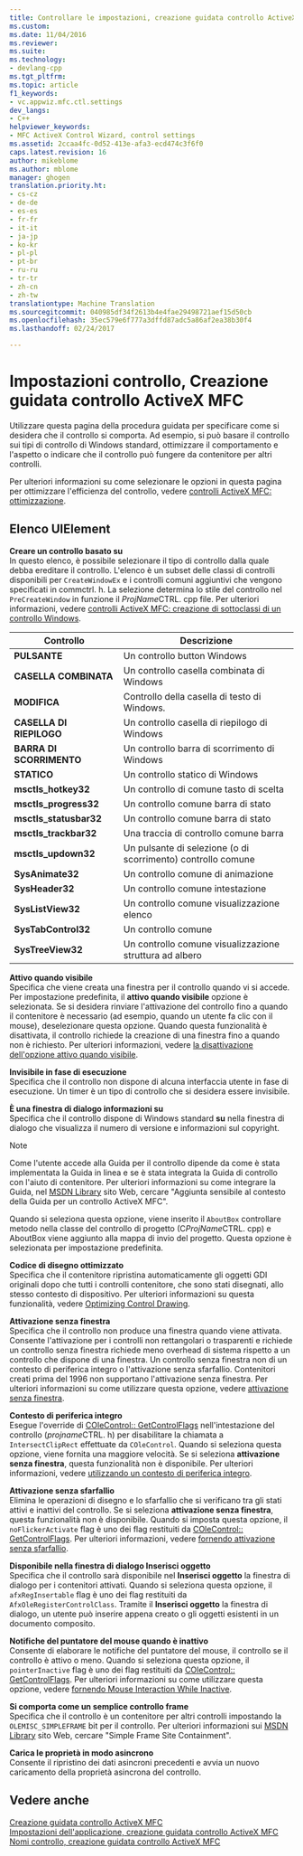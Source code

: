 ```yaml
---
title: Controllare le impostazioni, creazione guidata controllo ActiveX MFC | Documenti di Microsoft
ms.custom: 
ms.date: 11/04/2016
ms.reviewer: 
ms.suite: 
ms.technology:
- devlang-cpp
ms.tgt_pltfrm: 
ms.topic: article
f1_keywords:
- vc.appwiz.mfc.ctl.settings
dev_langs:
- C++
helpviewer_keywords:
- MFC ActiveX Control Wizard, control settings
ms.assetid: 2ccaa4fc-0d52-413e-afa3-ecd474c3f6f0
caps.latest.revision: 16
author: mikeblome
ms.author: mblome
manager: ghogen
translation.priority.ht:
- cs-cz
- de-de
- es-es
- fr-fr
- it-it
- ja-jp
- ko-kr
- pl-pl
- pt-br
- ru-ru
- tr-tr
- zh-cn
- zh-tw
translationtype: Machine Translation
ms.sourcegitcommit: 040985df34f2613b4e4fae29498721aef15d50cb
ms.openlocfilehash: 35ec579e6f777a3dffd87adc5a86af2ea38b30f4
ms.lasthandoff: 02/24/2017

---
```

# <a name="control-settings-mfc-activex-control-wizard"></a>Impostazioni controllo, Creazione guidata controllo ActiveX MFC
Utilizzare questa pagina della procedura guidata per specificare come si desidera che il controllo si comporta. Ad esempio, si può basare il controllo sui tipi di controllo di Windows standard, ottimizzare il comportamento e l'aspetto o indicare che il controllo può fungere da contenitore per altri controlli.  
  
 Per ulteriori informazioni su come selezionare le opzioni in questa pagina per ottimizzare l'efficienza del controllo, vedere [controlli ActiveX MFC: ottimizzazione](../../mfc/mfc-activex-controls-optimization.md).  
  
## <a name="uielement-list"></a>Elenco UIElement  
 **Creare un controllo basato su**  
 In questo elenco, è possibile selezionare il tipo di controllo dalla quale debba ereditare il controllo. L'elenco è un subset delle classi di controlli disponibili per `CreateWindowEx` e i controlli comuni aggiuntivi che vengono specificati in commctrl. h. La selezione determina lo stile del controllo nel `PreCreateWindow` in funzione il *ProjName*CTRL. cpp file. Per ulteriori informazioni, vedere [controlli ActiveX MFC: creazione di sottoclassi di un controllo Windows](../../mfc/mfc-activex-controls-subclassing-a-windows-control.md).  
  
|Controllo|Descrizione|  
|-------------|-----------------|  
|**PULSANTE**|Un controllo button Windows|  
|**CASELLA COMBINATA**|Un controllo casella combinata di Windows|  
|**MODIFICA**|Controllo della casella di testo di Windows.|  
|**CASELLA DI RIEPILOGO**|Un controllo casella di riepilogo di Windows|  
|**BARRA DI SCORRIMENTO**|Un controllo barra di scorrimento di Windows|  
|**STATICO**|Un controllo statico di Windows|  
|**msctls_hotkey32**|Un controllo di comune tasto di scelta|  
|**msctls_progress32**|Un controllo comune barra di stato|  
|**msctls_statusbar32**|Un controllo comune barra di stato|  
|**msctls_trackbar32**|Una traccia di controllo comune barra|  
|**msctls_updown32**|Un pulsante di selezione (o di scorrimento) controllo comune|  
|**SysAnimate32**|Un controllo comune di animazione|  
|**SysHeader32**|Un controllo comune intestazione|  
|**SysListView32**|Un controllo comune visualizzazione elenco|  
|**SysTabControl32**|Un controllo comune|  
|**SysTreeView32**|Un controllo comune visualizzazione struttura ad albero|  
  
 **Attivo quando visibile**  
 Specifica che viene creata una finestra per il controllo quando vi si accede. Per impostazione predefinita, il **attivo quando visibile** opzione è selezionata. Se si desidera rinviare l'attivazione del controllo fino a quando il contenitore è necessario (ad esempio, quando un utente fa clic con il mouse), deselezionare questa opzione. Quando questa funzionalità è disattivata, il controllo richiede la creazione di una finestra fino a quando non è richiesto. Per ulteriori informazioni, vedere [la disattivazione dell'opzione attivo quando visibile](../../mfc/turning-off-the-activate-when-visible-option.md).  
  
 **Invisibile in fase di esecuzione**  
 Specifica che il controllo non dispone di alcuna interfaccia utente in fase di esecuzione. Un timer è un tipo di controllo che si desidera essere invisibile.  
  
 **È una finestra di dialogo informazioni su**  
 Specifica che il controllo dispone di Windows standard **su** nella finestra di dialogo che visualizza il numero di versione e informazioni sul copyright.  
  
> [!NOTE]
>  Come l'utente accede alla Guida per il controllo dipende da come è stata implementata la Guida in linea e se è stata integrata la Guida di controllo con l'aiuto di contenitore. Per ulteriori informazioni su come integrare la Guida, nel [MSDN Library](http://go.microsoft.com/fwlink/linkid=150542) sito Web, cercare "Aggiunta sensibile al contesto della Guida per un controllo ActiveX MFC".  
  
 Quando si seleziona questa opzione, viene inserito il `AboutBox` controllare metodo nella classe del controllo di progetto (C*ProjName*CTRL. cpp) e AboutBox viene aggiunto alla mappa di invio del progetto. Questa opzione è selezionata per impostazione predefinita.  
  
 **Codice di disegno ottimizzato**  
 Specifica che il contenitore ripristina automaticamente gli oggetti GDI originali dopo che tutti i controlli contenitore, che sono stati disegnati, allo stesso contesto di dispositivo. Per ulteriori informazioni su questa funzionalità, vedere [Optimizing Control Drawing](../../mfc/optimizing-control-drawing.md).  
  
 **Attivazione senza finestra**  
 Specifica che il controllo non produce una finestra quando viene attivata. Consente l'attivazione per i controlli non rettangolari o trasparenti e richiede un controllo senza finestra richiede meno overhead di sistema rispetto a un controllo che dispone di una finestra. Un controllo senza finestra non di un contesto di periferica integro o l'attivazione senza sfarfallio. Contenitori creati prima del 1996 non supportano l'attivazione senza finestra. Per ulteriori informazioni su come utilizzare questa opzione, vedere [attivazione senza finestra](../../mfc/providing-windowless-activation.md).  
  
 **Contesto di periferica integro**  
 Esegue l'override di [COleControl:: GetControlFlags](../../mfc/reference/colecontrol-class.md#getcontrolflags) nell'intestazione del controllo (*projname*CTRL. h) per disabilitare la chiamata a `IntersectClipRect` effettuate da `COleControl`. Quando si seleziona questa opzione, viene fornita una maggiore velocità. Se si seleziona **attivazione senza finestra**, questa funzionalità non è disponibile. Per ulteriori informazioni, vedere [utilizzando un contesto di periferica integro](../../mfc/using-an-unclipped-device-context.md).  
  
 **Attivazione senza sfarfallio**  
 Elimina le operazioni di disegno e lo sfarfallio che si verificano tra gli stati attivi e inattivi del controllo. Se si seleziona **attivazione senza finestra**, questa funzionalità non è disponibile. Quando si imposta questa opzione, il `noFlickerActivate` flag è uno dei flag restituiti da [COleControl:: GetControlFlags](../../mfc/reference/colecontrol-class.md#getcontrolflags). Per ulteriori informazioni, vedere [fornendo attivazione senza sfarfallio](../../mfc/providing-flicker-free-activation.md).  
  
 **Disponibile nella finestra di dialogo Inserisci oggetto**  
 Specifica che il controllo sarà disponibile nel **Inserisci oggetto** la finestra di dialogo per i contenitori attivati. Quando si seleziona questa opzione, il `afxRegInsertable` flag è uno dei flag restituiti da `AfxOleRegisterControlClass`. Tramite il **Inserisci oggetto** la finestra di dialogo, un utente può inserire appena creato o gli oggetti esistenti in un documento composito.  
  
 **Notifiche del puntatore del mouse quando è inattivo**  
 Consente di elaborare le notifiche del puntatore del mouse, il controllo se il controllo è attivo o meno. Quando si seleziona questa opzione, il `pointerInactive` flag è uno dei flag restituiti da [COleControl:: GetControlFlags](../../mfc/reference/colecontrol-class.md#getcontrolflags). Per ulteriori informazioni su come utilizzare questa opzione, vedere [fornendo Mouse Interaction While Inactive](../../mfc/providing-mouse-interaction-while-inactive.md).  
  
 **Si comporta come un semplice controllo frame**  
 Specifica che il controllo è un contenitore per altri controlli impostando la `OLEMISC_SIMPLEFRAME` bit per il controllo. Per ulteriori informazioni sui [MSDN Library](http://go.microsoft.com/fwlink/linkid=150542) sito Web, cercare "Simple Frame Site Containment".  
  
 **Carica le proprietà in modo asincrono**  
 Consente il ripristino dei dati asincroni precedenti e avvia un nuovo caricamento della proprietà asincrona del controllo.  
  
## <a name="see-also"></a>Vedere anche  
 [Creazione guidata controllo ActiveX MFC](../../mfc/reference/mfc-activex-control-wizard.md)   
 [Impostazioni dell'applicazione, creazione guidata controllo ActiveX MFC](../../mfc/reference/application-settings-mfc-activex-control-wizard.md)   
 [Nomi controllo, creazione guidata controllo ActiveX MFC](../../mfc/reference/control-names-mfc-activex-control-wizard.md)


